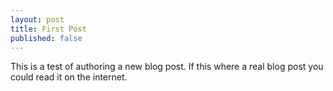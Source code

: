 ```yaml
---
layout: post
title: First Post
published: false
---
```


This is a test of authoring a new blog post.  If this where a real blog post you could read it on the internet.
